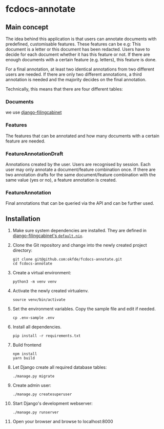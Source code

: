 # fcdocs-annotate

## Main concept

The idea behind this application is that users can annotate documents with predefined, customisable features. These features can be e.g: This document is a letter or this document has been redacted. Users have to decide for each document whether it has this feature or not. If there are enough documents with a certain feature (e.g. letters), this feature is done.

For a final annotation, at least two identical annotations from two different users are needed. If there are only two different annotations, a third annotation is needed and the majority decides on the final annotation.

Technically, this means that there are four different tables:

### Documents
we use [django-filingcabinet](https://github.com/okfde/django-filingcabinet)

### Features
The features that can be annotated and how many documents with a certain feature are needed.

### FeatureAnnotationDraft
Annotations created by the user. Users are recognised by session. Each user may only annotate a document/feature combination once. If there are two annotation drafts for the same document/feature combination with the same value (yes or no), a feature annotation is created.

### FeatureAnnotation
Final annotations that can be queried via the API and can be further used.


## Installation

1. Make sure system dependencies are installed. They are defined in [django-filingcabinet's `default.nix`](https://github.com/okfde/django-filingcabinet/blob/master/default.nix).

1.  Clone the Git repository and change into the newly created project directory:

        git clone git@github.com:okfde/fcdocs-annotate.git
        cd fcdocs-annotate

1.  Create a virtual environment:

        python3 -m venv venv

1.  Activate the newly created virtualenv.

        source venv/bin/activate

1.  Set the environment variables. Copy the sample file and edit if needed.

        cp .env-sample .env

1.  Install all dependencies.

        pip install -r requirements.txt

1.  Build frontend

        npm install
        yarn build

1.  Let Django create all required database tables:

        ./manage.py migrate

1.  Create admin user:

        ./manage.py createsuperuser

1.  Start Django's development webserver:

        ./manage.py runserver

1.  Open your browser and browse to localhost:8000
